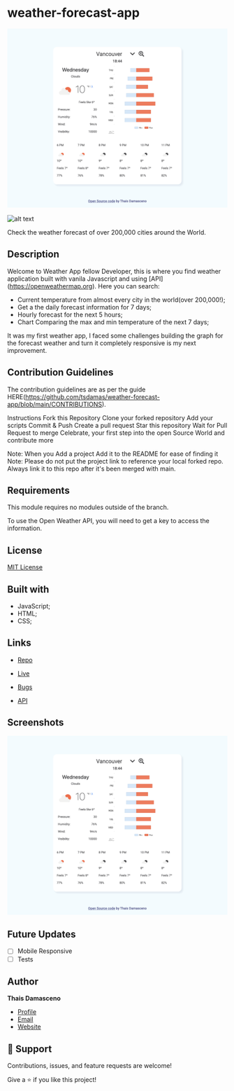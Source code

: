 # weather-forecast-app

![weather app](https://github.com/tsdamas/weather-forecast-app/blob/main/images/screencapture-weather-forecast-app.png?raw=true)

![alt text](https://github.com/tsdamas/weather-forecast-app/blob/main/image.jpg?raw=true)

Check the weather forecast of over 200,000 cities around the World. 

## Description

Welcome to Weather App fellow Developer, this is where you find weather application built with vanila Javascript and using [API] (https://openweathermap.org). Here you can search:

- Current temperature from almost every city in the world(over 200,000!);
- Get a the daily forecast information for 7 days;
- Hourly forecast for the next 5 hours;
- Chart Comparing the max and min temperature of the next 7 days;

It was my first weather app, I faced some challenges building the graph for the forecast weather and turn it completely responsive is my next improvement.

## Contribution Guidelines

The contribution guidelines are as per the guide HERE(https://github.com/tsdamas/weather-forecast-app/blob/main/CONTRIBUTIONS).

Instructions Fork this Repository Clone your forked repository Add your scripts Commit & Push Create a pull request Star this repository Wait for Pull Request to merge Celebrate, your first step into the open Source World and contribute more

Note: When you Add a project Add it to the README for ease of finding it Note: Please do not put the project link to reference your local forked repo. Always link it to this repo after it's been merged with main.

## Requirements
This module requires no modules outside of the branch. 

To use the Open Weather API, you will need to get a key to access the information. 

## License

[MIT License](https://choosealicense.com/licenses/mit/)

## Built with 

- JavaScript;
- HTML; 
- CSS; 

## Links

- [Repo](https://github.com/tsdamas/weather-forecast-app "<weather-forecast-app> Repo")

- [Live](<https://admiring-dubinsky-678eee.netlify.app> "Live View")

- [Bugs](https://github.com/tsdamas/weather-forecast-app/issues "Issues Page")

- [API](<https://openweathermap.org/api/one-call-api> "API")

## Screenshots

![weather app](https://github.com/tsdamas/weather-forecast-app/blob/main/images/screencapture-weather-forecast-app.png?raw=true)

## Future Updates

- [ ] Mobile Responsive
- [ ] Tests

## Author

**Thais Damasceno**

- [Profile](https://github.com/tsdamas "Thais Damasceno")
- [Email](mailto:tssdamasceno@gmail.com?subject=Hi "Hi!")
- [Website](https://stoic-mclean-831fce.netlify.app "Welcome")

## 🤝 Support

Contributions, issues, and feature requests are welcome!

Give a ⭐️ if you like this project!



